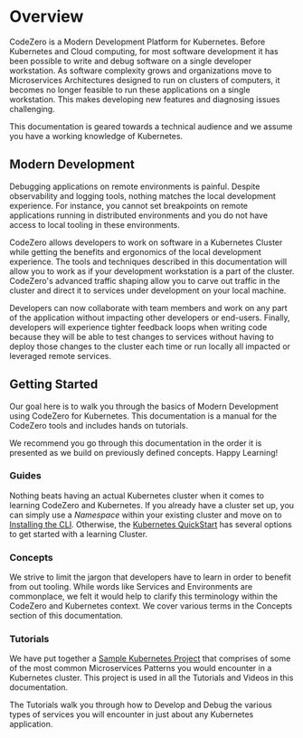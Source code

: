 # Overview

CodeZero is a Modern Development Platform for Kubernetes. Before Kubernetes and Cloud computing, for most software development it has been possible to write and debug software on a single developer workstation. As software complexity grows and organizations move to Microservices Architectures designed to run on clusters of computers, it becomes no longer feasible to run these applications on a single workstation. This makes developing new features and diagnosing issues challenging.

This documentation is geared towards a technical audience and we assume you have a working knowledge of Kubernetes.

## Modern Development

Debugging applications on remote environments is painful. Despite observability and logging tools, nothing matches the local development experience. For instance, you cannot set breakpoints on remote applications running in distributed environments and you do not have access to local tooling in these environments.

CodeZero allows developers to work on software in a Kubernetes Cluster while getting the benefits and ergonomics of the local development experience. The tools and techniques described in this documentation will allow you to work as if your development workstation is a part of the cluster. CodeZero's advanced traffic shaping allow you to carve out traffic in the cluster and direct it to services under development on your local machine.

Developers can now collaborate with team members and work on any part of the application without impacting other developers or end-users. Finally, developers will experience tighter feedback loops when writing code because they will be able to test changes to services without having to deploy those changes to the cluster each time or run locally all impacted or leveraged remote services.

## Getting Started

Our goal here is to walk you through the basics of Modern Development using CodeZero for Kubernetes. This documentation is a manual for the CodeZero tools and includes hands on tutorials.

We recommend you go through this documentation in the order it is presented as we build on previously defined concepts. Happy Learning!

### Guides

Nothing beats having an actual Kubernetes cluster when it comes to learning CodeZero and Kubernetes. If you already have a cluster set up, you can simply use a *Namespace* within your existing cluster and move on to [Installing the CLI](../guides/installing-cli.md). Otherwise, the [Kubernetes QuickStart](../guides/kubernetes-quickstart.md) has several options to get started with a learning Cluster.

### Concepts

We strive to limit the jargon that developers have to learn in order to benefit from out tooling. While words like Services and Environments are commonplace, we felt it would help to clarify this terminology within the CodeZero and Kubernetes context. We cover various terms in the Concepts section of this documentation.

### Tutorials

We have put together a [Sample Kubernetes Project](../tutorials/sample-project.md) that comprises of some of the most common Microservices Patterns you would encounter in a Kubernetes cluster. This project is used in all the Tutorials and Videos in this documentation.

The Tutorials walk you through how to Develop and Debug the various types of services you will encounter in just about any Kubernetes application.
